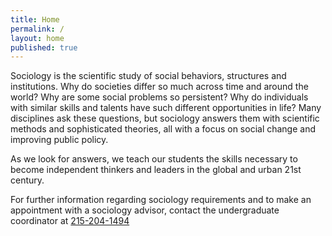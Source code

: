 ```yaml
---
title: Home
permalink: /
layout: home
published: true
---
```


Sociology is the scientific study of social behaviors, structures and institutions. Why do societies differ so much across time and around the world? Why are some social problems so persistent? Why do individuals with similar skills and talents have such different opportunities in life? Many disciplines ask these questions, but sociology answers them with scientific methods and sophisticated theories, all with a focus on social change and improving public policy.

As we look for answers, we teach our students the skills necessary to become independent thinkers and leaders in the global and urban 21st century.

For further information regarding sociology requirements and to make an appointment with a sociology advisor, contact the undergraduate coordinator at [215-204-1494](tel:2152041494)
